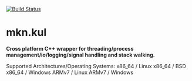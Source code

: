 [![Build Status](https://semaphoreci.com/api/v1/dekken/mkn-kul/branches/master/badge.svg)](https://semaphoreci.com/dekken/mkn-kul)

# mkn.kul

**Cross platform C++ wrapper for threading/process management/io/logging/signal handling and stack walking.** 

Supported Architectures/Operating Systems: 
	x86_64 / Linux
	x86_64 / BSD
	x86_64 / Windows
	ARMv7  / Linux
	ARMv7  / Windows
